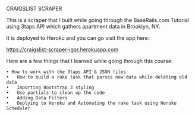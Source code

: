 CRAIGSLIST SCRAPER

This is a scraper that I built while going through the BaseRails.com Tutorial using 3taps API which gathers apartment data in Brooklyn, NY.

It is deployed to Heroku and you can go visit the app here:

https://craigslist-scraper-igor.herokuapp.com

Here are a few things that I learned while going through this course:

	• How to work with the 3taps API & JSON files
	•	How to build a rake task that parses new data while deleting old data
	•	Importing Bootstrap 3 styling
	•	Use partials to clean up the code 
	•	Adding Data Filters
	•	Deplying to Heroku and Automating the rake task using Heroku Scheduler

 

